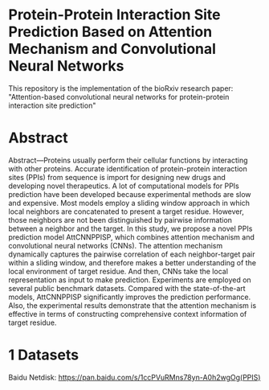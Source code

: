 # Protein-Protein Interaction Site Prediction Based on Attention Mechanism and Convolutional Neural Networks
This repository is the implementation of the bioRxiv research paper:
"Attention-based convolutional neural networks for protein-protein interaction site prediction"
# Abstract
Abstract—Proteins usually perform their cellular functions by interacting with other proteins. Accurate identification of protein-protein interaction sites (PPIs) from sequence is import for designing new drugs and developing novel therapeutics. A lot of computational models for PPIs prediction have been developed because experimental methods are slow and expensive. Most models employ a sliding window approach in which local neighbors are concatenated to present a target residue. However, those neighbors are not been distinguished by pairwise information between a neighbor and the target. In this study, we propose a novel PPIs prediction model AttCNNPPISP, which combines attention mechanism and convolutional neural networks (CNNs). The attention mechanism dynamically captures the pairwise correlation of each neighbor-target pair within a sliding window, and therefore makes a better understanding of the local environment of target residue. And then, CNNs take the local representation as input to make prediction. Experiments are employed on several public benchmark datasets. Compared with the state-of-the-art models, AttCNNPPISP significantly improves the prediction performance. Also, the experimental results demonstrate that the attention mechanism is effective in terms of constructing comprehensive context information of target residue.
# 1 Datasets
Baidu Netdisk: https://pan.baidu.com/s/1ccPVuRMns78yn-A0h2wgOg(PPIS)
